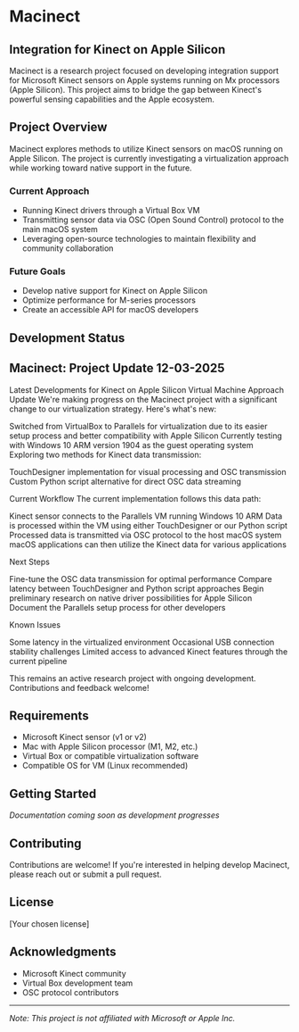 # Macinect

## Integration for Kinect on Apple Silicon

Macinect is a research project focused on developing integration support for Microsoft Kinect sensors on Apple systems running on Mx processors (Apple Silicon). This project aims to bridge the gap between Kinect's powerful sensing capabilities and the Apple ecosystem.

## Project Overview

Macinect explores methods to utilize Kinect sensors on macOS running on Apple Silicon. The project is currently investigating a virtualization approach while working toward native support in the future.

### Current Approach

- Running Kinect drivers through a Virtual Box VM
- Transmitting sensor data via OSC (Open Sound Control) protocol to the main macOS system
- Leveraging open-source technologies to maintain flexibility and community collaboration

### Future Goals

- Develop native support for Kinect on Apple Silicon
- Optimize performance for M-series processors
- Create an accessible API for macOS developers

## Development Status

## Macinect: Project Update 12-03-2025
Latest Developments for Kinect on Apple Silicon
Virtual Machine Approach Update
We're making progress on the Macinect project with a significant change to our virtualization strategy. Here's what's new:

Switched from VirtualBox to Parallels for virtualization due to its easier setup process and better compatibility with Apple Silicon
Currently testing with Windows 10 ARM version 1904 as the guest operating system
Exploring two methods for Kinect data transmission:

TouchDesigner implementation for visual processing and OSC transmission
Custom Python script alternative for direct OSC data streaming



Current Workflow
The current implementation follows this data path:

Kinect sensor connects to the Parallels VM running Windows 10 ARM
Data is processed within the VM using either TouchDesigner or our Python script
Processed data is transmitted via OSC protocol to the host macOS system
macOS applications can then utilize the Kinect data for various applications

Next Steps

Fine-tune the OSC data transmission for optimal performance
Compare latency between TouchDesigner and Python script approaches
Begin preliminary research on native driver possibilities for Apple Silicon
Document the Parallels setup process for other developers

Known Issues

Some latency in the virtualized environment
Occasional USB connection stability challenges
Limited access to advanced Kinect features through the current pipeline


This remains an active research project with ongoing development. Contributions and feedback welcome!

## Requirements

- Microsoft Kinect sensor (v1 or v2)
- Mac with Apple Silicon processor (M1, M2, etc.)
- Virtual Box or compatible virtualization software
- Compatible OS for VM (Linux recommended)

## Getting Started

*Documentation coming soon as development progresses*

## Contributing

Contributions are welcome! If you're interested in helping develop Macinect, please reach out or submit a pull request.

## License

[Your chosen license]

## Acknowledgments

- Microsoft Kinect community
- Virtual Box development team
- OSC protocol contributors

---

*Note: This project is not affiliated with Microsoft or Apple Inc.*
